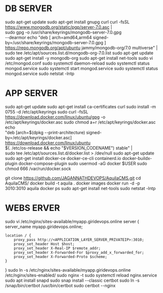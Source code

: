 DB SERVER
=========
sudo apt-get update
sudo apt-get install gnupg curl
curl -fsSL https://www.mongodb.org/static/pgp/server-7.0.asc | \
   sudo gpg -o /usr/share/keyrings/mongodb-server-7.0.gpg \
   --dearmor
echo "deb [ arch=amd64,arm64 signed-by=/usr/share/keyrings/mongodb-server-7.0.gpg ] https://repo.mongodb.org/apt/ubuntu jammy/mongodb-org/7.0 multiverse" | sudo tee /etc/apt/sources.list.d/mongodb-org-7.0.list
sudo apt-get update
sudo apt-get install -y mongodb-org
sudo apt-get install net-tools
sudo vi /etc/mongod.conf
sudo systemctl daemon-reload
sudo systemctl status mongod.service
sudo systemctl start mongod.service
sudo systemctl status mongod.service
sudo netstat -lntp

	
	
APP SERVER
==========

sudo apt-get update
sudo apt-get install ca-certificates curl
sudo install -m 0755 -d /etc/apt/keyrings
sudo curl -fsSL https://download.docker.com/linux/ubuntu/gpg -o /etc/apt/keyrings/docker.asc
sudo chmod a+r /etc/apt/keyrings/docker.asc
echo \
  "deb [arch=$(dpkg --print-architecture) signed-by=/etc/apt/keyrings/docker.asc] https://download.docker.com/linux/ubuntu \
  $(. /etc/os-release && echo "$VERSION_CODENAME") stable" | \
  sudo tee /etc/apt/sources.list.d/docker.list > /dev/null
sudo apt-get update
sudo apt-get install docker-ce docker-ce-cli containerd.io docker-buildx-plugin docker-compose-plugin
sudo usermod -aG docker $USER
sudo chmod 666 /var/run/docker.sock

git clone https://github.com/JAGANNATHDEVOPS/AquilaCMS.git
cd AquilaCMS/
docker build -t aquila .
docker images
docker run -d -p 3010:3010 aquila
docker ps
sudo apt-get install net-tools
sudo netstat -lntp


WEBS ERVER
==========


sudo vi /etc/nginx/sites-available/myapp.giridevops.online
server {
    server_name myapp.giridevops.online;

    location / {
        proxy_pass http://<APPLICATION_LAYER_SERVER_PRIVATEIP>:3010;
        proxy_set_header Host $host;
        proxy_set_header X-Real-IP $remote_addr;
        proxy_set_header X-Forwarded-For $proxy_add_x_forwarded_for;
        proxy_set_header X-Forwarded-Proto $scheme;
    }
}
sudo ln -s /etc/nginx/sites-available/myapp.giridevops.online /etc/nginx/sites-enabled/
sudo nginx -t
sudo systemctl reload nginx.service
sudo apt install snapd
sudo snap install --classic certbot
sudo ln -s /snap/bin/certbot /usr/bin/certbot
sudo certbot --nginx
